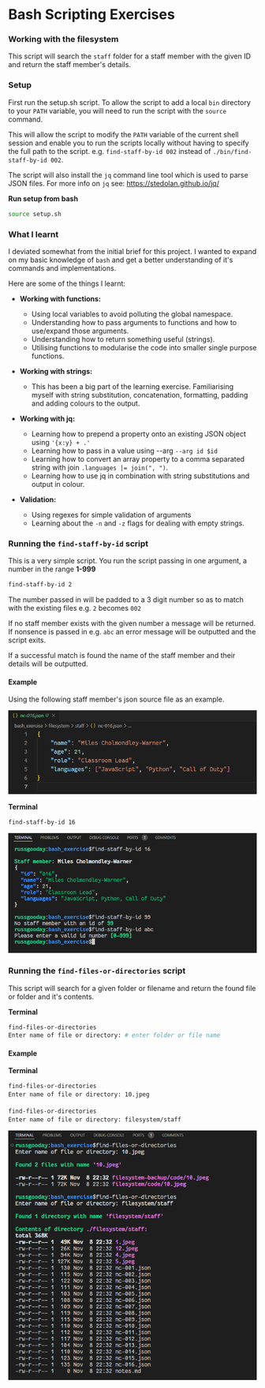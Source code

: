 # Bash Scripting Exercises
### Working with the filesystem

This script will search the `staff` folder for a staff member with the given ID and return the staff member's details.

### Setup

First run the setup.sh script. To allow the script to add a local `bin` directory to your `PATH` variable, you will need to run the script with the `source` command.

This will allow the script to modify the `PATH` variable of the current shell session and enable you to run the scripts locally without having to specify the full path to the script.
e.g. `find-staff-by-id 002` instead of `./bin/find-staff-by-id 002`.

The script will also install the `jq` command line tool which is used to parse JSON files. For more info on `jq` see: https://stedolan.github.io/jq/

**Run setup from bash**
```bash
source setup.sh
```

### What I learnt

I deviated somewhat from the initial brief for this project. I wanted to expand on my basic knowledge of `bash` and get a better understanding of it's commands and implementations.

Here are some of the things I learnt:

- **Working with functions:**
  * Using local variables to avoid polluting the global namespace.
  * Understanding how to pass arguments to functions and how to use/expand those arguments.
  * Understanding how to return something useful (strings).
  * Utilising functions to modularise the code into smaller single purpose functions.

- **Working with strings:**
  * This has been a big part of the learning exercise. Familiarising myself with string substitution, concatenation, formatting, padding and adding colours to the output.

- **Working with jq:**
  * Learning how to prepend a property onto an existing JSON object using `'{x:y} + .'`
  * Learning how to pass in a value using --arg `--arg id $id`
  * Learning how to convert an array property to a comma separated string with join `.languages |= join(", ")`.
  * Learning how to use jq in combination with string substitutions and output in colour.

- **Validation:**
  * Using regexes for simple validation of arguments
  * Learning about the `-n` and `-z` flags for dealing with empty strings.

### Running the `find-staff-by-id` script

This is a very simple script. You run the script passing in one argument, a number in the range **1-999**

```bash
find-staff-by-id 2
```

The number passed in will be padded to a 3 digit number so as to match with the existing files e.g. `2` becomes `002`

If no staff member exists with the given number a message will be returned. If nonsence is passed in e.g. `abc` an error message will be outputted and the script exits.

If a successful match is found the name of the staff member and their details will be outputted.

#### Example

Using the following staff member's json source file as an example.

![staff member json file](./docs/assets/staff_member_json.png "Find staff by id")

**Terminal**
```bash
find-staff-by-id 16
```

![find staff by id example code](./docs/assets/find-staff-by-id.png "Find staff by id")

### Running the `find-files-or-directories` script

This script will search for a given folder or filename and return the found file or folder and it's contents.


**Terminal**
```bash
find-files-or-directories
Enter name of file or directory: # enter folder or file name
```

#### Example

**Terminal**
```bash
find-files-or-directories
Enter name of file or directory: 10.jpeg

find-files-or-directories
Enter name of file or directory: filesystem/staff
```

![find files or directories example](./docs/assets/find-files-or-directories.png "Find files or directories")